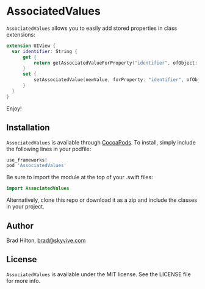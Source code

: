 # AssociatedValues

`AssociatedValues` allows you to easily add stored properties in class extensions:
```swift
extension UIView {
  var identifier: String {
      get {
          return getAssociatedValueForProperty("identifier", ofObject: self, withInitialValue: "Unknown")
      }
      set {
          setAssociatedValue(newValue, forProperty: "identifier", ofObject: self)
      }
  }
}
```

Enjoy!

## Installation

`AssociatedValues` is available through [CocoaPods](http://cocoapods.org). To install, simply include the following lines in your podfile:
```ruby
use_frameworks!
pod 'AssociatedValues'
```
Be sure to import the module at the top of your .swift files:
```swift
import AssociatedValues
```
Alternatively, clone this repo or download it as a zip and include the classes in your project.

## Author

Brad Hilton, brad@skyvive.com

## License

`AssociatedValues` is available under the MIT license. See the LICENSE file for more info.
